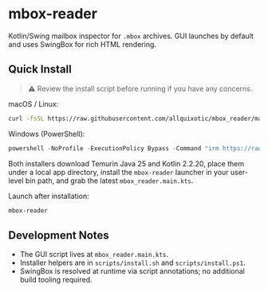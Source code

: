 # mbox-reader

Kotlin/Swing mailbox inspector for `.mbox` archives. GUI launches by default and uses SwingBox for rich HTML rendering.

## Quick Install

> ⚠️ Review the install script before running if you have any concerns.

macOS / Linux:

```bash
curl -fsSL https://raw.githubusercontent.com/allquixotic/mbox_reader/main/scripts/install.sh | bash
```

Windows (PowerShell):

```powershell
powershell -NoProfile -ExecutionPolicy Bypass -Command "irm https://raw.githubusercontent.com/allquixotic/mbox_reader/main/scripts/install.ps1 | iex"
```

Both installers download Temurin Java 25 and Kotlin 2.2.20, place them under a local app directory, install the `mbox-reader` launcher in your user-level bin path, and grab the latest `mbox_reader.main.kts`.

Launch after installation:

```bash
mbox-reader
```

## Development Notes

- The GUI script lives at `mbox_reader.main.kts`.
- Installer helpers are in `scripts/install.sh` and `scripts/install.ps1`.
- SwingBox is resolved at runtime via script annotations; no additional build tooling required.
